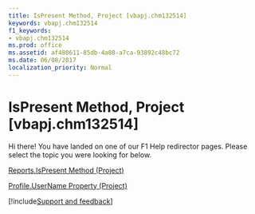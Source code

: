 ```yaml
---
title: IsPresent Method, Project [vbapj.chm132514]
keywords: vbapj.chm132514
f1_keywords:
- vbapj.chm132514
ms.prod: office
ms.assetid: af480611-85db-4a08-a7ca-93892c48bc72
ms.date: 06/08/2017
localization_priority: Normal
---
```



# IsPresent Method, Project [vbapj.chm132514]

Hi there! You have landed on one of our F1 Help redirector pages. Please select the topic you were looking for below.

[Reports.IsPresent Method (Project)](http://msdn.microsoft.com/library/6040d01a-d187-2f79-945d-1e85b3539a51%28Office.15%29.aspx)

[Profile.UserName Property (Project)](http://msdn.microsoft.com/library/8af2fe46-7218-39be-efd0-c7dd91f25ac7%28Office.15%29.aspx)

[!include[Support and feedback](~/includes/feedback-boilerplate.md)]